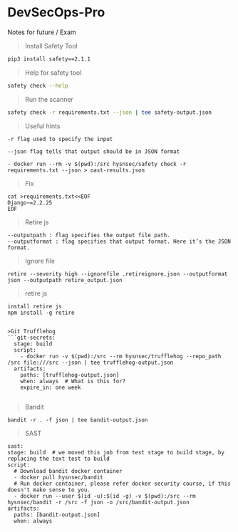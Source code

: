# DevSecOps-Pro
Notes for future / Exam
>Install Safety Tool
```bash
pip3 install safety==2.1.1
```

>Help for safety tool
```bash
safety check --help
```

> Run the scanner
```bash 
safety check -r requirements.txt --json | tee safety-output.json
```
> Useful hints
```
-r flag used to specify the input

--json flag tells that output should be in JSON format

- docker run --rm -v $(pwd):/src hysnsec/safety check -r requirements.txt --json > oast-results.json
```
>Fix
```
cat >requirements.txt<<EOF
Django~=2.2.25
EOF
```

> Retire js
```
--outputpath : flag specifies the output file path.
--outputformat : flag specifies that output format. Here it’s the JSON format.

```

> Ignore file
```
retire --severity high --ignorefile .retireignore.json --outputformat json --outputpath retire_output.json

```
> retire js
```
install retire js
npm install -g retire


>Git Trufflehog
```git-secrets:
  stage: build
  script:
    - docker run -v $(pwd):/src --rm hysnsec/trufflehog --repo_path /src file:///src --json | tee trufflehog-output.json
  artifacts:
    paths: [trufflehog-output.json]
    when: always  # What is this for?
    expire_in: one week
    
  ```
  
  >Bandit
  ```
  bandit -r . -f json | tee bandit-output.json
  ```
  
  >SAST
  ```
  sast:
  stage: build  # we moved this job from test stage to build stage, by replacing the text test to build
  script:
    # Download bandit docker container
    - docker pull hysnsec/bandit
    # Run docker container, please refer docker security course, if this doesn't make sense to you.
    - docker run --user $(id -u):$(id -g) -v $(pwd):/src --rm hysnsec/bandit -r /src -f json -o /src/bandit-output.json
  artifacts:
    paths: [bandit-output.json]
    when: always
```
